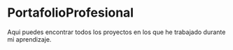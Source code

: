 # PortafolioProfesional
Aqui puedes encontrar todos los proyectos en los que he trabajado durante mi aprendizaje.

